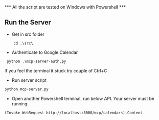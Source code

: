*** All the script are tested on Windows with Powershell *** 
## Run the Server

-  Get in src folder 
```
    cd .\src\
```
- Authenticate to Google Calendar
```python
 python .\mcp-server-auth.py
```
If you feel the terminal it stuck try couple of Ctrl+C

- Run server script

```python
python mcp-server.py

```
- Open another Powershell terminal, run below API. Your server must be running

```
(Invoke-WebRequest http://localhost:3000/mcp/calendars).Content
```